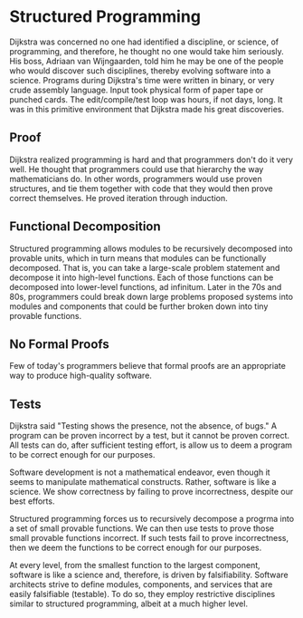# Structured Programming
Dijkstra was concerned no one had identified a discipline, or science, of programming, and therefore, he thought no one would take him seriously.
His boss, Adriaan van Wijngaarden, told him he may be one of the people who would discover such disciplines, thereby evolving software into a science.
Programs during Dijkstra's time were written in binary, or very crude assembly language. Input took physical form of paper tape or punched cards. The edit/compile/test loop was hours, if not days, long. It was in this primitive environment that Dijkstra made his great discoveries.

## Proof
Dijkstra realized programming is hard and that programmers don't do it very well. He thought that programmers could use that hierarchy the way mathematicians do. In other words, programmers would use proven structures, and tie them together with code that they would then prove correct themselves. He proved iteration through induction.

## Functional Decomposition
Structured programming allows modules to be recursively decomposed into provable units, which in turn means that modules can be functionally decomposed. That is, you can take a large-scale problem statement and decompose it into high-level functions. Each of those functions can be decomposed into lower-level functions, ad infinitum. Later in the 70s and 80s, programmers could break down large problems proposed systems into modules and components that could be further broken down into tiny provable functions.

## No Formal Proofs
Few of today's programmers believe that formal proofs are an appropriate way to produce high-quality software.

## Tests
Dijkstra said "Testing shows the presence, not the absence, of bugs." A program can be proven incorrect by a test, but it cannot be proven correct. All tests can do, after sufficient testing effort, is allow us to deem a program to be correct enough for our purposes.

Software development is not a mathematical endeavor, even though it seems to manipulate mathematical constructs. Rather, software is like a science. We show correctness by failing to prove incorrectness, despite our best efforts.

Structured programming forces us to recursively decompose a progrma into a set of small provable functions. We can then use tests to prove those small provable functions incorrect. If such tests fail to prove incorrectness, then we deem the functions to be correct enough for our purposes.

At every level, from the smallest function to the largest component, software is like a science and,
therefore, is driven by falsifiability. Software architects strive to define modules, components, and
services that are easily falsifiable (testable). To do so, they employ restrictive disciplines similar to
structured programming, albeit at a much higher level.
